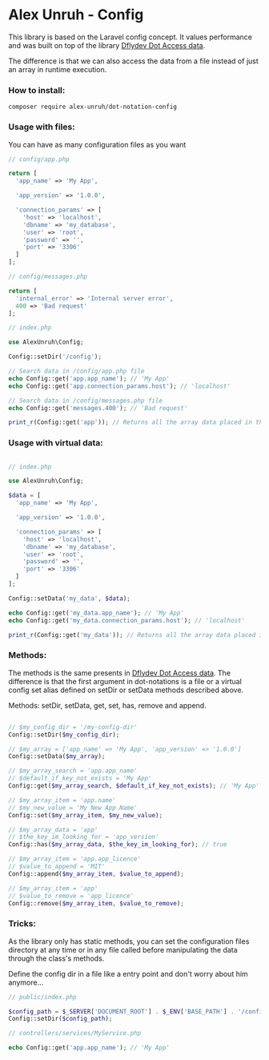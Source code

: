 # Alex Unruh - Config

This library is based on the Laravel config concept. It values performance and was built on top of the library [Dflydev Dot Access data](https://github.com/dflydev/dflydev-dot-access-data).

The difference is that we can also access the data from a file instead of just an array in runtime execution.

### How to install:

```
composer require alex-unruh/dot-notation-config
```

### Usage with files:

You can have as many configuration files as you want

```php
// config/app.php

return [
  'app_name' => 'My App',

  'app_version' => '1.0.0',

  'connection_params' => [
    'host' => 'localhost',
    'dbname' => 'my_database',
    'user' => 'root',
    'password' => '',
    'port' => '3306'
  ]
];

// config/messages.php

return [
  'internal_error' => 'Internal server error',
  400 => 'Bad request'
];

// index.php

use AlexUnruh\Config;

Config::setDir('/config');

// Search data in /config/app.php file
echo Config::get('app.app_name'); // 'My App'
echo Config::get('app.connection_params.host'); // 'localhost'

// Search data in /config/messages.php file
echo Config::get('messages.400'); // 'Bad request'

print_r(Config::get('app')); // Returns all the array data placed in the app file.
```

### Usage with virtual data:

```php

// index.php

use AlexUnruh\Config;

$data = [
  'app_name' => 'My App',

  'app_version' => '1.0.0',

  'connection_params' => [
    'host' => 'localhost',
    'dbname' => 'my_database',
    'user' => 'root',
    'password' => '',
    'port' => '3306'
  ]
];

Config::setData('my_data', $data);

echo Config::get('my_data.app_name'); // 'My App'
echo Config::get('my_data.connection_params.host'); // 'localhost'

print_r(Config::get('my_data')); // Returns all the array data placed in the my_data array.
```

### Methods:

The methods is the same presents in [Dflydev Dot Access data](https://github.com/dflydev/dflydev-dot-access-data). The difference is that the first argument in dot-notations is a file or a virtual config set alias defined on setDir or setData methods described above.

Methods: setDir, setData, get, set, has, remove and append.

```php

// $my_config_dir = '/my-config-dir'
Config::setDir($my_config_dir);

// $my_array = ['app_name' => 'My App', 'app_version' => '1.0.0']
Config::setData($my_array);

// $my_array_search = 'app.app_name'
// $default_if_key_not_exists = 'My App'
Config::get($my_array_search, $default_if_key_not_exists); // 'My App'

// $my_array_item = 'app.name'
// $my_new_value = 'My New App Name'
Config::set($my_array_item, $my_new_value);

// $my_array_data = 'app'
// $the_key_im_looking_for = 'app_version'
Config::has($my_array_data, $the_key_im_looking_for); // true

// $my_array_item = 'app.app_licence'
// $value_to_append = 'MIT'
Config::append($my_array_item, $value_to_append);

// $my_array_item = 'app'
// $value_to_remove = 'app_licence'
Config::remove($my_array_item, $value_to_remove);
```

### Tricks:

As the library only has static methods, you can set the configuration files directory at any time or in any file called before manipulating the data through the class's methods.

Define the config dir in a file like a entry point and don't worry about him anymore...

```php
// public/index.php

$config_path = $_SERVER['DOCUMENT_ROOT'] . $_ENV['BASE_PATH'] . '/config';
Config::setDir($config_path);

// controllers/services/MyService.php

echo Config::get('app.app_name'); // 'My App'

